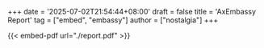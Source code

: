 +++
date = '2025-07-02T21:54:44+08:00'
draft = false
title = 'AxEmbassy Report'
tag = ["embed", "embassy"]
author = ["nostalgia"]
+++

{{< embed-pdf url="./report.pdf" >}}
